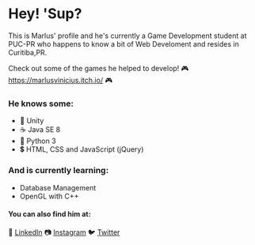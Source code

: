 # Hey! 'Sup?

This is Marlus' profile and he's currently a Game Development student at PUC-PR who happens to know a bit of Web Develoment and resides in Curitiba,PR.

Check out some of the games he helped to develop!
 :video_game: https://marlusvinicius.itch.io/  :video_game:

###  He knows some:
 

 -  :space_invader:  Unity 
 - :coffee: Java SE 8  
 - :snake: Python 3  
 - :heavy_dollar_sign: HTML, CSS and JavaScript (jQuery) 

###  And is currently learning:

 - Database Management
 - OpenGL with C++

#### You can also find him at:
:briefcase: [LinkedIn](https://www.linkedin.com/in/marlus-vinicius/)
:camera: [Instagram](https://www.instagram.com/mirlo10000/)
:bird: [Twitter](https://twitter.com/mirlusmarlus)

